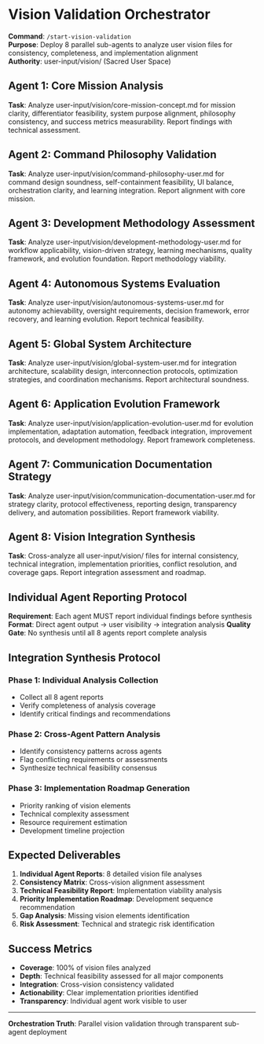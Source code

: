 # Vision Validation Orchestrator

**Command**: `/start-vision-validation`  
**Purpose**: Deploy 8 parallel sub-agents to analyze user vision files for consistency, completeness, and implementation alignment  
**Authority**: user-input/vision/ (Sacred User Space)

## Agent 1: Core Mission Analysis
**Task**: Analyze user-input/vision/core-mission-concept.md for mission clarity, differentiator feasibility, system purpose alignment, philosophy consistency, and success metrics measurability. Report findings with technical assessment.

## Agent 2: Command Philosophy Validation  
**Task**: Analyze user-input/vision/command-philosophy-user.md for command design soundness, self-containment feasibility, UI balance, orchestration clarity, and learning integration. Report alignment with core mission.

## Agent 3: Development Methodology Assessment
**Task**: Analyze user-input/vision/development-methodology-user.md for workflow applicability, vision-driven strategy, learning mechanisms, quality framework, and evolution foundation. Report methodology viability.

## Agent 4: Autonomous Systems Evaluation
**Task**: Analyze user-input/vision/autonomous-systems-user.md for autonomy achievability, oversight requirements, decision framework, error recovery, and learning evolution. Report technical feasibility.

## Agent 5: Global System Architecture
**Task**: Analyze user-input/vision/global-system-user.md for integration architecture, scalability design, interconnection protocols, optimization strategies, and coordination mechanisms. Report architectural soundness.

## Agent 6: Application Evolution Framework
**Task**: Analyze user-input/vision/application-evolution-user.md for evolution implementation, adaptation automation, feedback integration, improvement protocols, and development methodology. Report framework completeness.

## Agent 7: Communication Documentation Strategy
**Task**: Analyze user-input/vision/communication-documentation-user.md for strategy clarity, protocol effectiveness, reporting design, transparency delivery, and automation possibilities. Report framework viability.

## Agent 8: Vision Integration Synthesis
**Task**: Cross-analyze all user-input/vision/ files for internal consistency, technical integration, implementation priorities, conflict resolution, and coverage gaps. Report integration assessment and roadmap.

## Individual Agent Reporting Protocol
**Requirement**: Each agent MUST report individual findings before synthesis
**Format**: Direct agent output → user visibility → integration analysis
**Quality Gate**: No synthesis until all 8 agents report complete analysis

## Integration Synthesis Protocol
### Phase 1: Individual Analysis Collection
- Collect all 8 agent reports
- Verify completeness of analysis coverage
- Identify critical findings and recommendations

### Phase 2: Cross-Agent Pattern Analysis  
- Identify consistency patterns across agents
- Flag conflicting requirements or assessments
- Synthesize technical feasibility consensus

### Phase 3: Implementation Roadmap Generation
- Priority ranking of vision elements
- Technical complexity assessment
- Resource requirement estimation
- Development timeline projection

## Expected Deliverables
1. **Individual Agent Reports**: 8 detailed vision file analyses
2. **Consistency Matrix**: Cross-vision alignment assessment
3. **Technical Feasibility Report**: Implementation viability analysis  
4. **Priority Implementation Roadmap**: Development sequence recommendation
5. **Gap Analysis**: Missing vision elements identification
6. **Risk Assessment**: Technical and strategic risk identification

## Success Metrics
- **Coverage**: 100% of vision files analyzed
- **Depth**: Technical feasibility assessed for all major components
- **Integration**: Cross-vision consistency validated
- **Actionability**: Clear implementation priorities identified
- **Transparency**: Individual agent work visible to user

---

**Orchestration Truth**: Parallel vision validation through transparent sub-agent deployment